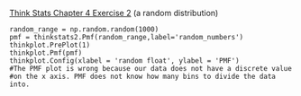 [Think Stats Chapter 4 Exercise 2](http://greenteapress.com/thinkstats2/html/thinkstats2005.html#toc41) (a random distribution)

```
random_range = np.random.random(1000)
pmf = thinkstats2.Pmf(random_range,label='random_numbers')
thinkplot.PrePlot(1)
thinkplot.Pmf(pmf)
thinkplot.Config(xlabel = 'random float', ylabel = 'PMF')
#The PMF plot is wrong because our data does not have a discrete value
#on the x axis. PMF does not know how many bins to divide the data into.
```
